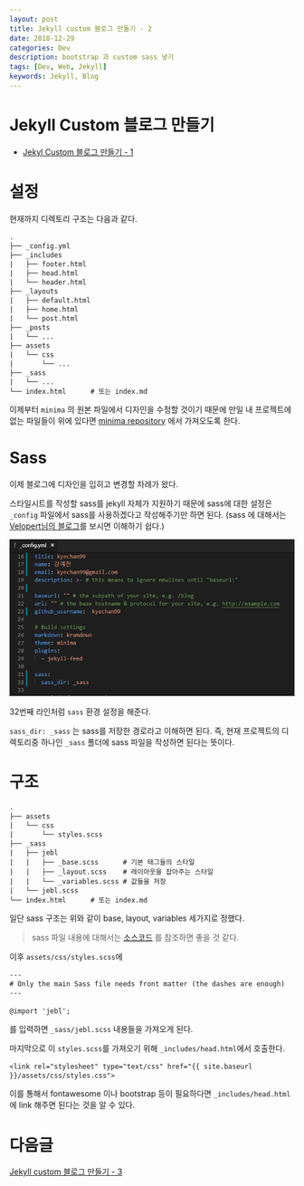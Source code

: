 ```yaml
---
layout: post
title: Jekyll custom 블로그 만들기 - 2
date: 2018-12-29
categories: Dev
description: bootstrap 과 custom sass 넣기
tags: [Dev, Web, Jekyll]
keywords: Jekyll, Blog
---
```


# Jekyll Custom 블로그 만들기
- [Jekyl Custom 블로그 만들기 - 1](/dev/2018/12/28/jekyll-custom-1)

# 설정

현재까지 디렉토리 구조는 다음과 같다.

```
.
├── _config.yml
├── _includes
|   ├── footer.html
|   ├── head.html
|   └── header.html
├── _layouts
|   ├── default.html
|   ├── home.html
|   └── post.html
├── _posts
|   └── ...
├── assets
|   └── css
|       └── ...
├── _sass
|   └── ...
└── index.html      # 또는 index.md
```

이제부터 `minima` 의 원본 파일에서 디자인을 수정할 것이기 때문에 만일 내 프로젝트에 없는 파일들이 위에 있다면 [minima repository](https://github.com/jekyll/minima) 에서 가져오도록 한다.

# Sass

이제 블로그에 디자인을 입히고 변경할 차례가 왔다.

스타일시트를 작성할 sass를 jekyll 자체가 지원하기 때문에 sass에 대한 설정은 `_config` 파일에서 sass를 사용하겠다고 작성해주기만 하면 된다.
(sass 에 대해서는 [Velopert님의 블로그](https://velopert.com/1712)를 보시면 이해하기 쉽다.)

![1](/assets/img/2018-12-29-jekyll-custom-2/1.png)

32번째 라인처럼 `sass` 환경 설정을 해준다.

`sass_dir: _sass` 는 sass를 저장한 경로라고 이해하면 된다. 즉, 현재 프로젝트의 디렉토리중 하나인 `_sass` 폴더에 sass 파일을 작성하면 된다는 뜻이다.

# 구조
```
.
├── assets
|   └── css
|       └── styles.scss
├── _sass
|   ├── jebl
|   |   ├── _base.scss      # 기본 태그들의 스타일
|   |   ├── _layout.scss    # 레이아웃을 잡아주는 스타일
|   |   └── _variables.scss # 값들을 저장
|   └── jebl.scss
└── index.html      # 또는 index.md
```
일단 sass 구조는 위와 같이 base, layout, variables 세가지로 정했다.

> sass 파일 내용에 대해서는 [소스코드](https://github.com/kyechan99/kyechan99.github.io/tree/master/_sass) 를 참조하면 좋을 것 같다.

이후 `assets/css/styles.scss`에 
```
---
# Only the main Sass file needs front matter (the dashes are enough)
---

@import 'jebl';
```
를 입력하면 `_sass/jebl.scss` 내용들을 가져오게 된다.


마지막으로 이 `styles.scss`를 가져오기 위해 `_includes/head.html`에서 호출한다.

```
<link rel="stylesheet" type="text/css" href="{{ site.baseurl }}/assets/css/styles.css">
```

이를 통해서 fontawesome 이나 bootstrap 등이 필요하다면 `_includes/head.html` 에 link 해주면 된다는 것을 알 수 있다.

# 다음글
[Jekyll custom 블로그 만들기 - 3](/dev/2020/05/19/jekyll-custom-3.html)